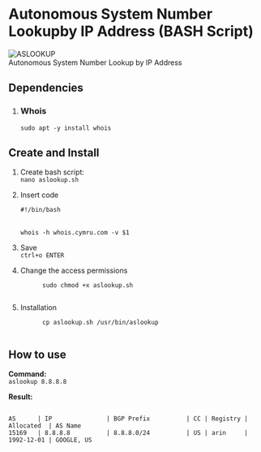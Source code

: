 # Autonomous System Number  Lookupby IP  Address (BASH Script)
![ASLOOKUP](https://raw.githubusercontent.com/mnbarinov/as_number_lookup_by_ip/main/aslookup.png)<br />
Autonomous System Number  Lookup by IP  Address

<h2>Dependencies</h2>
<ol>
  <li><h3>Whois</h3>
    <code>sudo apt -y install whois</code>    
  </li>
</ol>
<h2>Create and Install</h2>
<ol>
  <li>
<p>
Create bash script:<br />
<code>nano aslookup.sh</code>
</p>
 </li>
 <li>
<p>
Insert code<br />
<code>
#!/bin/bash
</code><br />
<code>
whois -h whois.cymru.com -v $1
</code>
</p>
</li>
<li>
  <p>
    Save<br />
    <code>ctrl+o ENTER</code>
  </p>
</li>
<li>
  <p>
  Change the access permissions<br />
    <code>
      sudo chmod +x aslookup.sh
    </code>
  </p>
</li>
<li>
  <p>Installation<br />
    <code>
      cp aslookup.sh /usr/bin/aslookup
    </code>
  </p>
</li>
</ol>
  
<h2>How to use</h2>
<p>
  <b>Command:</b><br />
<code>aslookup 8.8.8.8</code></p>
<p><b>Result:</b><br />
<pre>
<code>
AS      | IP               | BGP Prefix          | CC | Registry | Allocated  | AS Name
15169   | 8.8.8.8          | 8.8.8.0/24          | US | arin     | 1992-12-01 | GOOGLE, US
</code>
</pre>
</p>
